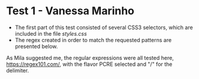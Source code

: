 # Test 1  - Vanessa Marinho

* The first part of this test consisted of several CSS3 selectors, which are included in the file *styles.css*
* The regex created in order to match the requested patterns are presented below.




As Mila suggested me, the regular expressions were all tested here, https://regex101.com/, with the flavor PCRE selected and "/" for the delimiter.